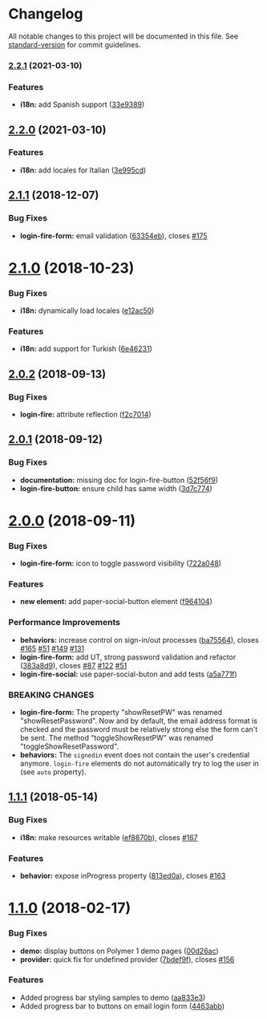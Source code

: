 # Changelog

All notable changes to this project will be documented in this file. See [standard-version](https://github.com/conventional-changelog/standard-version) for commit guidelines.

### [2.2.1](https://github.com/convoo/login-fire/compare/v2.2.0...v2.2.1) (2021-03-10)


### Features

* **i18n:** add Spanish support ([33e9389](https://github.com/convoo/login-fire/commit/33e93898fdb4e1a394aa6c39cfea85d748ee2122))

## [2.2.0](https://github.com/convoo/login-fire/compare/v2.1.1...v2.2.0) (2021-03-10)


### Features

* **i18n:** add locales for Italian ([3e995cd](https://github.com/convoo/login-fire/commit/3e995cd06757a8259bf9e30bb5b365c2a029f095))

<a name="2.1.1"></a>
## [2.1.1](https://github.com/convoo/login-fire/compare/v2.1.0...v2.1.1) (2018-12-07)


### Bug Fixes

* **login-fire-form:** email validation ([63354eb](https://github.com/convoo/login-fire/commit/63354eb)), closes [#175](https://github.com/convoo/login-fire/issues/175)



<a name="2.1.0"></a>
# [2.1.0](https://github.com/convoo/login-fire/compare/v2.0.2...v2.1.0) (2018-10-23)


### Bug Fixes

* **i18n:** dynamically load locales ([e12ac50](https://github.com/convoo/login-fire/commit/e12ac50))


### Features

* **i18n:** add support for Turkish ([6e46231](https://github.com/convoo/login-fire/commit/6e46231))



<a name="2.0.2"></a>
## [2.0.2](https://github.com/convoo/login-fire/compare/v2.0.1...v2.0.2) (2018-09-13)


### Bug Fixes

* **login-fire:** attribute reflection ([f2c7014](https://github.com/convoo/login-fire/commit/f2c7014))



<a name="2.0.1"></a>
## [2.0.1](https://github.com/convoo/login-fire/compare/v2.0.0...v2.0.1) (2018-09-12)


### Bug Fixes

* **documentation:** missing doc for login-fire-button ([52f56f9](https://github.com/convoo/login-fire/commit/52f56f9))
* **login-fire-button:** ensure child has same width ([3d7c774](https://github.com/convoo/login-fire/commit/3d7c774))



<a name="2.0.0"></a>
# [2.0.0](https://github.com/convoo/login-fire/compare/v1.1.1...v2.0.0) (2018-09-11)


### Bug Fixes

* **login-fire-form:** icon to toggle password visibility ([722a048](https://github.com/convoo/login-fire/commit/722a048))


### Features

* **new element:** add paper-social-button element ([f964104](https://github.com/convoo/login-fire/commit/f964104))


### Performance Improvements

* **behaviors:** increase control on sign-in/out processes ([ba75564](https://github.com/convoo/login-fire/commit/ba75564)), closes [#165](https://github.com/convoo/login-fire/issues/165) [#51](https://github.com/convoo/login-fire/issues/51) [#149](https://github.com/convoo/login-fire/issues/149) [#131](https://github.com/convoo/login-fire/issues/131)
* **login-fire-form:** add UT, strong password validation and refactor ([383a8d9](https://github.com/convoo/login-fire/commit/383a8d9)), closes [#87](https://github.com/convoo/login-fire/issues/87) [#122](https://github.com/convoo/login-fire/issues/122) [#51](https://github.com/convoo/login-fire/issues/51)
* **login-fire-social:** use paper-social-buton and add tests ([a5a771f](https://github.com/convoo/login-fire/commit/a5a771f))


### BREAKING CHANGES

* **login-fire-form:** The property "showResetPW" was renamed "showResetPassword". Now and by default, the
email address format is checked and the password must be relatively strong else the form can't be
sent. The method "toggleShowResetPW" was renamed "toggleShowResetPassword".
* **behaviors:** The `signedin` event does not contain the user's credential anymore.
`login-fire` elements do not automatically try to log the user in
(see `auto` property).



<a name="1.1.1"></a>
## [1.1.1](https://github.com/convoo/login-fire/compare/v1.1.0...v1.1.1) (2018-05-14)


### Bug Fixes

* **i18n:** make resources writable ([ef8870b](https://github.com/convoo/login-fire/commit/ef8870b)), closes [#167](https://github.com/convoo/login-fire/issues/167)


### Features

* **behavior:** expose inProgress property ([813ed0a](https://github.com/convoo/login-fire/commit/813ed0a)), closes [#163](https://github.com/convoo/login-fire/issues/163)



<a name="1.1.0"></a>
# [1.1.0](https://github.com/convoo/login-fire/compare/1.0.0...1.1.0) (2018-02-17)


### Bug Fixes

* **demo:** display buttons on Polymer 1 demo pages ([00d26ac](https://github.com/convoo/login-fire/commit/00d26ac))
* **provider:** quick fix for undefined provider ([7bdef9f](https://github.com/convoo/login-fire/commit/7bdef9f)), closes [#156](https://github.com/convoo/login-fire/issues/156)


### Features

* Added progress bar styling samples to demo ([aa833e3](https://github.com/convoo/login-fire/commit/aa833e3))
* Added progress bar to buttons on email login form ([4463abb](https://github.com/convoo/login-fire/commit/4463abb))
